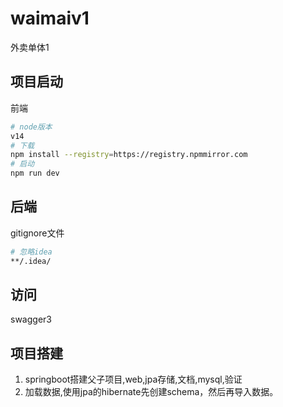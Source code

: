 # waimaiv1
外卖单体1
## 项目启动

前端

```sh
# node版本
v14
# 下载
npm install --registry=https://registry.npmmirror.com
# 启动
npm run dev
```



## 后端

gitignore文件

```sh
# 忽略idea
**/.idea/
```


## 访问

swagger3


## 项目搭建

1. springboot搭建父子项目,web,jpa存储,文档,mysql,验证
2. 加载数据,使用jpa的hibernate先创建schema，然后再导入数据。

